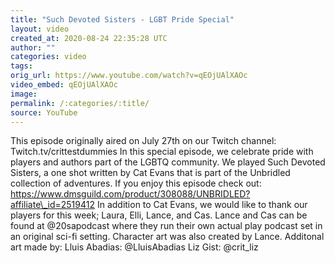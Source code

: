 ```yaml
---
title: "Such Devoted Sisters - LGBT Pride Special"
layout: video
created_at: 2020-08-24 22:35:28 UTC
author: ""
categories: video
tags: 
orig_url: https://www.youtube.com/watch?v=qEOjUAlXAOc
video_embed: qEOjUAlXAOc
image: 
permalink: /:categories/:title/
source: YouTube
---
```

This episode originally aired on July 27th on our Twitch channel: Twitch.tv/crittestdummies In this special episode, we celebrate pride with players and authors part of the LGBTQ community. We played Such Devoted Sisters, a one shot written by Cat Evans that is part of the Unbridled collection of adventures. If you enjoy this episode check out: https://www.dmsguild.com/product/308088/UNBRIDLED?affiliate\_id=2519412 In addition to Cat Evans, we would like to thank our players for this week; Laura, Elli, Lance, and Cas. Lance and Cas can be found at @20sapodcast where they run their own actual play podcast set in an original sci-fi setting. Character art was also created by Lance. Additonal art made by: Lluis Abadias: @LluisAbadias Liz Gist: @crit\_liz